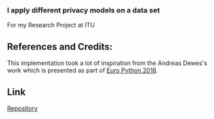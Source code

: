 ### I apply different privacy models on a data set
For my Research Project at ITU


## References and Credits:

This implementation took a lot of inspiration from the Andreas Dewes's work which is presented as part of [Euro Python 2018](https://ep2018.europython.eu/conference/talks/privacy-for-data-scientists).

## Link 
[Repository](https://github.com/kiprotect/data-privacy-for-data-scientists)
